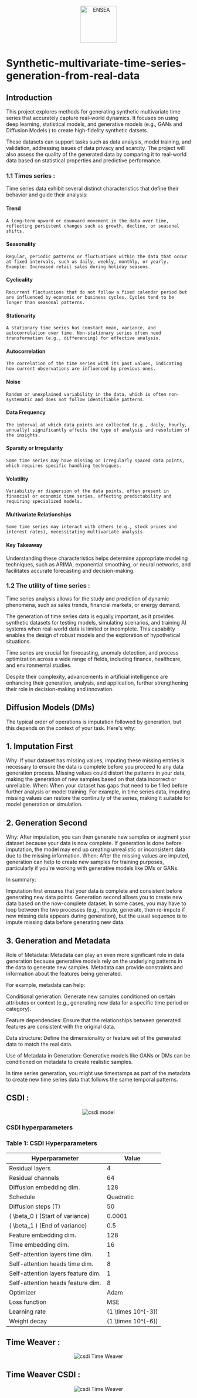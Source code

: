 <p align="center">
  <img width="100px" height="100px" alt="ENSEA" src="https://www.ensea.fr/sites/all/themes/custom/customer/logo.png">
</p>

# Synthetic-multivariate-time-series-generation-from-real-data
## Introduction  

   This project explores methods for generating synthetic multivariate time series that accurately capture real-world dynamics. It focuses on using deep learning, statistical models, and generative models (e.g., GANs and Diffusion Models ) to create high-fidelity synthetic datsets.

   These datasets can support tasks such as data analysis, model training, and validation, addressing issues of data privacy and scarcity. The project will also assess the quality of the generated data by comparing it to real-world data based on statistical properties and predictive performance.

### 1.1 Times series :  
   Time series data exhibit several distinct characteristics that define their behavior and guide their analysis:

   #### Trend
    A long-term upward or downward movement in the data over time, reflecting persistent changes such as growth, decline, or seasonal shifts.

   #### Seasonality
    Regular, periodic patterns or fluctuations within the data that occur at fixed intervals, such as daily, weekly, monthly, or yearly.
    Example: Increased retail sales during holiday seasons.

   #### Cyclicality
    Recurrent fluctuations that do not follow a fixed calendar period but are influenced by economic or business cycles. Cycles tend to be longer than seasonal patterns.

   #### Stationarity
    A stationary time series has constant mean, variance, and autocorrelation over time. Non-stationary series often need transformation (e.g., differencing) for effective analysis.

   #### Autocorrelation
    The correlation of the time series with its past values, indicating how current observations are influenced by previous ones.

   #### Noise
    Random or unexplained variability in the data, which is often non-systematic and does not follow identifiable patterns.

   #### Data Frequency
    The interval at which data points are collected (e.g., daily, hourly, annually) significantly affects the type of analysis and resolution of the insights.

   #### Sparsity or Irregularity
    Some time series may have missing or irregularly spaced data points, which requires specific handling techniques.

   #### Volatility
    Variability or dispersion of the data points, often present in financial or economic time series, affecting predictability and requiring specialized models.

   ####  Multivariate Relationships
    Some time series may interact with others (e.g., stock prices and interest rates), necessitating multivariate analysis.

#### Key Takeaway

Understanding these characteristics helps determine appropriate modeling techniques, such as ARIMA, exponential smoothing, or neural networks, and facilitates accurate forecasting and decision-making.



### 1.2 The utility of time series :
  Time series analysis allows for the study and prediction of dynamic phenomena, such as sales trends, financial markets, or energy demand.

  The generation of time series data is equally important, as it provides synthetic datasets for testing models, simulating scenarios, and training AI systems when real-world data is limited or incomplete. This capability enables the design of robust models and the exploration of hypothetical situations.

  Time series are crucial for forecasting, anomaly detection, and process optimization across a wide range of fields, including finance, healthcare, and environmental studies.

  Despite their complexity, advancements in artificial intelligence are enhancing their generation, analysis, and application, further strengthening their role in decision-making and innovation.
   
   
   
## Diffusion Models (DMs)


The typical order of operations is imputation followed by generation, but this depends on the context of your task. Here's why:

## 1. Imputation First
 
Why:  If your dataset has missing values, imputing these missing entries is necessary to ensure the data is complete before you proceed to any data generation process. Missing values could distort the patterns in your data, making the generation of new samples based on that data incorrect or unreliable.
When: When your dataset has gaps that need to be filled before further analysis or model training. For example, in time series data, imputing missing values can restore the continuity of the series, making it suitable for model generation or simulation.

## 2. Generation Second

Why: After imputation, you can then generate new samples or augment your dataset because your data is now complete. If generation is done before imputation, the model may end up creating unrealistic or inconsistent data due to the missing information.
When: After the missing values are imputed, generation can help to create new samples for training purposes, particularly if you're working with generative models like DMs or GANs.

In summary:

Imputation first ensures that your data is complete and consistent before generating new data points.
Generation second allows you to create new data based on the now-complete dataset.
In some cases, you may have to loop between the two processes (e.g., impute, generate, then re-impute if new missing data appears during generation), but the usual sequence is to impute missing data before generating new data.

## 3. Generation and Metadata


Role of Metadata: Metadata can play an even more significant role in data generation because generative models rely on the underlying patterns in the data to generate new samples. Metadata can provide constraints and information about the features being generated.

For example, metadata can help:

Conditional generation: Generate new samples conditioned on certain attributes or context (e.g., generating new data for a specific time period or category).

Feature dependencies: Ensure that the relationships between generated features are consistent with the original data.

Data structure: Define the dimensionality or feature set of the generated data to match the real data.

Use of Metadata in Generation: Generative models like GANs or DMs can be conditioned on metadata to create realistic samples. 

In time series generation, you might use timestamps as part of the metadata to create new time series data that follows the same temporal patterns.

## CSDI : 
<p align="center">
  <img alt="csdi model" src="https://github.com/badr07X/Synthetic-multivariate-time-series-generation-from-real-data/blob/main/figures/model.png">
</p>

  ### CSDI hyperparameters 
### Table 1: CSDI Hyperparameters

| **Hyperparameter**                | **Value**     |
|-----------------------------------|---------------|
| Residual layers                   | 4             |
| Residual channels                 | 64            |
| Diffusion embedding dim.          | 128           |
| Schedule                          | Quadratic     |
| Diffusion steps \(T\)             | 50            |
| \( \beta_0 \) (Start of variance) | 0.0001        |
| \( \beta_1 \) (End of variance)   | 0.5           |
| Feature embedding dim.            | 128           |
| Time embedding dim.               | 16            |
| Self-attention layers time dim.   | 1             |
| Self-attention heads time dim.    | 8             |
| Self-attention layers feature dim.| 1             |
| Self-attention heads feature dim. | 8             |
| Optimizer                         | Adam          |
| Loss function                     | MSE           |
| Learning rate                     | \(1 \times 10^{-3}\) |
| Weight decay                      | \(1 \times 10^{-6}\) |


## Time Weaver :  
<p align="center">
  <img alt=" csdi Time Weaver" src="https://github.com/badr07X/Synthetic-multivariate-time-series-generation-from-real-data/blob/main/figures/time%20Weaver%20.png">
</p>

## Time Weaver CSDI : 

<p align="center">
  <img alt=" csdi Time Weaver" src="https://github.com/badr07X/Synthetic-multivariate-time-series-generation-from-real-data/blob/main/figures/Time%20Weaver-CSDI.png">
</p>




